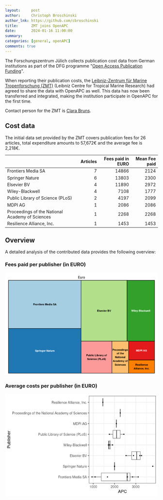 ```yaml
---
layout:     post
author:     Christoph Broschinski
author_lnk: https://github.com/cbroschinski
title:      ZMT joins OpenAPC
date:       2024-01-16 11:00:00
summary:    
categories: [general, openAPC]
comments: true
---
```





The Forschungszentrum Jülich collects publication cost data from German institutions as part of the DFG programme "[Open Access Publication Funding](https://www.fz-juelich.de/en/zb/open-science/open-access/monitoring-dfg-oa-publication-funding)".

When reporting their publication costs, the [Leibniz-Zentrum für Marine Tropenforschung (ZMT)](https://www.leibniz-zmt.de/de/) (Leibniz Centre for Tropical Marine Research) had agreed to share the data with OpenAPC as well. This data has now been transferred and integrated, making the institution participate in OpenAPC for the first time.

Contact person for the ZMT is [Clara Bruns](mailto:clara.bruns@leibniz-zmt.de).


## Cost data



The initial data set provided by the ZMT covers publication fees for 26 articles, total expenditure amounts to 57,672€ and the average fee is 2,218€.



|                                                | Articles| Fees paid in EURO| Mean Fee paid|
|:-----------------------------------------------|--------:|-----------------:|-------------:|
|Frontiers Media SA                              |        7|             14866|          2124|
|Springer Nature                                 |        6|             13803|          2300|
|Elsevier BV                                     |        4|             11890|          2972|
|Wiley-Blackwell                                 |        4|              7108|          1777|
|Public Library of Science (PLoS)                |        2|              4197|          2099|
|MDPI AG                                         |        1|              2086|          2086|
|Proceedings of the National Academy of Sciences |        1|              2268|          2268|
|Resilience Alliance, Inc.                       |        1|              1453|          1453|



## Overview

A detailed analysis of the contributed data provides the following overview:

### Fees paid per publisher (in EURO)

![plot of chunk tree_zmt_2024_01_12_full](/figure/tree_zmt_2024_01_12_full-1.png)

###  Average costs per publisher (in EURO)

![plot of chunk box_zmt_2024_01_12_publisher_full](/figure/box_zmt_2024_01_12_publisher_full-1.png)
